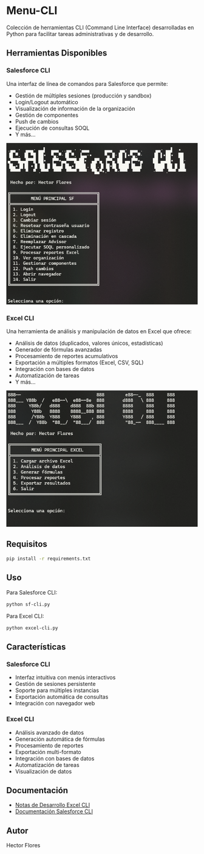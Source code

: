 # Menu-CLI

Colección de herramientas CLI (Command Line Interface) desarrolladas en Python para facilitar tareas administrativas y de desarrollo.

## Herramientas Disponibles

### Salesforce CLI
Una interfaz de línea de comandos para Salesforce que permite:

- Gestión de múltiples sesiones (producción y sandbox)
- Login/Logout automático
- Visualización de información de la organización
- Gestión de componentes
- Push de cambios
- Ejecución de consultas SOQL
- Y más...

![Salesforce CLI](assets/salesforce-cli.png)

### Excel CLI
Una herramienta de análisis y manipulación de datos en Excel que ofrece:

- Análisis de datos (duplicados, valores únicos, estadísticas)
- Generador de fórmulas avanzadas
- Procesamiento de reportes acumulativos
- Exportación a múltiples formatos (Excel, CSV, SQL)
- Integración con bases de datos
- Automatización de tareas
- Y más...

![Excel CLI](assets/excel-cli.png)

## Requisitos

```bash
pip install -r requirements.txt
```

## Uso

Para Salesforce CLI:
```bash
python sf-cli.py
```

Para Excel CLI:
```bash
python excel-cli.py
```

## Características

### Salesforce CLI
- Interfaz intuitiva con menús interactivos
- Gestión de sesiones persistente
- Soporte para múltiples instancias
- Exportación automática de consultas
- Integración con navegador web

### Excel CLI
- Análisis avanzado de datos
- Generación automática de fórmulas
- Procesamiento de reportes
- Exportación multi-formato
- Integración con bases de datos
- Automatización de tareas
- Visualización de datos

## Documentación

- [Notas de Desarrollo Excel CLI](excel-cli.txt)
- [Documentación Salesforce CLI](sf-cli.txt)

## Autor

Hector Flores